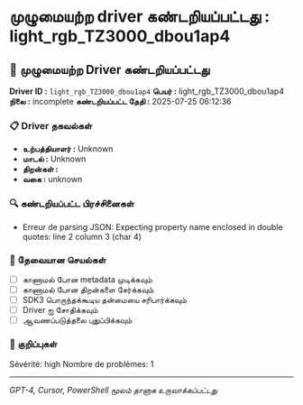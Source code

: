 # முழுமையற்ற driver கண்டறியப்பட்டது : light_rgb_TZ3000_dbou1ap4

## 🚨 முழுமையற்ற Driver கண்டறியப்பட்டது

**Driver ID :** `light_rgb_TZ3000_dbou1ap4`
**பெயர் :** light_rgb_TZ3000_dbou1ap4
**நிலை :** incomplete
**கண்டறியப்பட்ட தேதி :** 2025-07-25 06:12:36

### 📋 Driver தகவல்கள்
- **உற்பத்தியாளர் :** Unknown
- **மாடல் :** Unknown
- **திறன்கள் :** 
- **வகை :** unknown

### 🔍 கண்டறியப்பட்ட பிரச்சினைகள்
- Erreur de parsing JSON: Expecting property name enclosed in double quotes: line 2 column 3 (char 4)

### 🎯 தேவையான செயல்கள்
- [ ] காணாமல் போன metadata முடிக்கவும்
- [ ] காணாமல் போன திறன்களை சேர்க்கவும்
- [ ] SDK3 பொருந்தக்கூடிய தன்மையை சரிபார்க்கவும்
- [ ] Driver ஐ சோதிக்கவும்
- [ ] ஆவணப்படுத்தலை புதுப்பிக்கவும்

### 📝 குறிப்புகள்
Sévérité: high
Nombre de problèmes: 1

---
*GPT-4, Cursor, PowerShell மூலம் தானாக உருவாக்கப்பட்டது*

